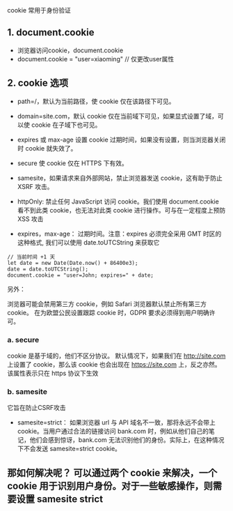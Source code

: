 cookie 常用于身份验证

## 1. document.cookie
- 浏览器访问cookie，document.cookie
- document.cookie = "user=xiaoming" // 仅更改user属性

## 2. cookie 选项


- path=/，默认为当前路径，使 cookie 仅在该路径下可见。
- domain=site.com，默认 cookie 仅在当前域下可见，如果显式设置了域，可以使 cookie 在子域下也可见。
- expires 或 max-age 设置 cookie 过期时间，如果没有设置，则当浏览器关闭时 cookie 就失效了。
- secure 使 cookie 仅在 HTTPS 下有效。
- samesite，如果请求来自外部网站，禁止浏览器发送 cookie，这有助于防止 XSRF 攻击。
- httpOnly: 禁止任何 JavaScript 访问 cookie。我们使用 document.cookie 看不到此类 cookie，也无法对此类 cookie 进行操作。可与在一定程度上预防 XSS 攻击

- expires，max-age： 过期时间。注意：expires 必须完全采用 GMT 时区的这种格式, 我们可以使用 date.toUTCString 来获取它
```
// 当前时间 +1 天
let date = new Date(Date.now() + 86400e3);
date = date.toUTCString();
document.cookie = "user=John; expires=" + date;
```

另外：

浏览器可能会禁用第三方 cookie，例如 Safari 浏览器默认禁止所有第三方 cookie。
在为欧盟公民设置跟踪 cookie 时，GDPR 要求必须得到用户明确许可。

### a. secure
cookie 是基于域的，他们不区分协议。 默认情况下，如果我们在 http://site.com 上设置了 cookie，那么该 cookie 也会出现在 https://site.com 上，反之亦然。
该属性表示只在 https 协议下生效

### b. samesite
它旨在防止CSRF攻击

- samesite=strict： 如果浏览器 url 与 API 域名不一致，那将永远不会带上cookie。当用户通过合法的链接访问 bank.com 时，例如从他们自己的笔记，他们会感到惊讶，bank.com 无法识别他们的身份。实际上，在这种情况下不会发送 samesite=strict cookie。

那如何解决呢？
可以通过两个 cookie 来解决，一个cookie 用于识别用户身份。对于一些敏感操作，则需要设置 samesite strict
- 

